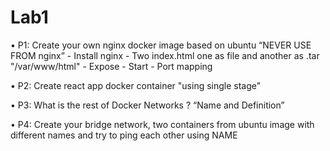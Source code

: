 # Lab1
• P1: Create your own nginx docker image based on ubuntu “NEVER USE FROM nginx”
                    - Install nginx
                    - Two index.html one as file and another as .tar "/var/www/html"
                    - Expose
                    - Start
                    - Port mapping

• P2: Create react app docker container "using single stage"

• P3: What is the rest of Docker Networks ? “Name and Definition”

• P4: Create your bridge network, two containers from ubuntu image with different names and 
try to ping each other using NAME
